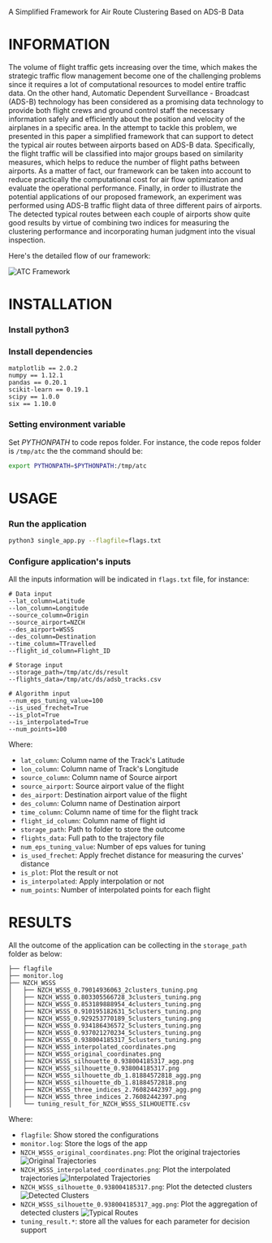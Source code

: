 A Simplified Framework for Air Route Clustering Based on ADS-B Data

# INFORMATION
The volume of flight traffic gets increasing over the time, which makes the strategic traffic flow management become one of the challenging problems since it requires a lot of computational resources to model entire traffic data. On the other hand, Automatic Dependent Surveillance - Broadcast (ADS-B) technology has been considered as a promising data technology to provide both flight crews and ground control staff the necessary information safely and efficiently about the position and velocity of the airplanes in a specific area. In the attempt to tackle this problem, we presented in this paper a simplified framework that can support to detect the typical air routes between airports based on ADS-B data. Specifically, the flight traffic will be classified into major groups based on similarity measures, which helps to reduce the number of flight paths between airports. As a matter of fact, our framework can be taken into account to reduce practically the computational cost for air flow optimization and evaluate the operational performance. Finally, in order to illustrate the potential applications of our proposed framework, an experiment was performed using ADS-B traffic flight data of three different pairs of airports. The detected typical routes between each couple of airports show quite good results by virtue of combining two indices for measuring the clustering performance and incorporating human judgment into the visual inspection.

Here's the detailed flow of our framework:

![ATC Framework](images/trajectory_clustering_neat_flow.png)

# INSTALLATION
### Install python3

### Install dependencies
```text
matplotlib == 2.0.2
numpy == 1.12.1
pandas == 0.20.1
scikit-learn == 0.19.1
scipy == 1.0.0
six == 1.10.0
```


### Setting environment variable 
Set *PYTHONPATH* to code repos folder. For instance, the code repos folder is `/tmp/atc` the the command should be:

```bash
export PYTHONPATH=$PYTHONPATH:/tmp/atc
```

# USAGE
### Run the application
```bash
python3 single_app.py --flagfile=flags.txt
```

### Configure application's inputs
All the inputs information will be indicated in `flags.txt` file, for instance:
```text
# Data input
--lat_column=Latitude
--lon_column=Longitude
--source_column=Origin
--source_airport=NZCH
--des_airport=WSSS
--des_column=Destination
--time_column=TTravelled
--flight_id_column=Flight_ID

# Storage input
--storage_path=/tmp/atc/ds/result
--flights_data=/tmp/atc/ds/adsb_tracks.csv

# Algorithm input
--num_eps_tuning_value=100
--is_used_frechet=True
--is_plot=True
--is_interpolated=True
--num_points=100

```
Where:
* `lat_column`: Column name of the Track's Latitude
* `lon_column`: Column name of Track's Longitude
* `source_column`: Column name of Source airport
* `source_airport`: Source airport value of the flight
* `des_airport`: Destination airport value of the flight
* `des_column`: Column name of Destination airport
* `time_column`: Column name of time for the flight track
* `flight_id_column`: Column name of flight id
* `storage_path`: Path to folder to store the outcome
* `flights_data`: Full path to the trajectory file
* `num_eps_tuning_value`: Number of eps values for tuning
* `is_used_frechet`: Apply frechet distance for measuring the curves' distance
* `is_plot`: Plot the result or not
* `is_interpolated`: Apply interpolation or not
* `num_points`: Number of interpolated points for each flight


# RESULTS
All the outcome of the application can be collecting in the `storage_path` folder as below:
```text
├── flagfile
├── monitor.log
├── NZCH_WSSS
│   ├── NZCH_WSSS_0.79014936063_2clusters_tuning.png
│   ├── NZCH_WSSS_0.803305566728_3clusters_tuning.png
│   ├── NZCH_WSSS_0.853189888954_4clusters_tuning.png
│   ├── NZCH_WSSS_0.910195182631_5clusters_tuning.png
│   ├── NZCH_WSSS_0.929253770189_5clusters_tuning.png
│   ├── NZCH_WSSS_0.934186436572_5clusters_tuning.png
│   ├── NZCH_WSSS_0.937021270234_5clusters_tuning.png
│   ├── NZCH_WSSS_0.938004185317_5clusters_tuning.png
│   ├── NZCH_WSSS_interpolated_coordinates.png
│   ├── NZCH_WSSS_original_coordinates.png
│   ├── NZCH_WSSS_silhouette_0.938004185317_agg.png
│   ├── NZCH_WSSS_silhouette_0.938004185317.png
│   ├── NZCH_WSSS_silhouette_db_1.81884572818_agg.png
│   ├── NZCH_WSSS_silhouette_db_1.81884572818.png
│   ├── NZCH_WSSS_three_indices_2.76082442397_agg.png
│   ├── NZCH_WSSS_three_indices_2.76082442397.png
│   └── tuning_result_for_NZCH_WSSS_SILHOUETTE.csv

```
Where:
* `flagfile`: Show stored the configurations
* `monitor.log`: Store the logs of the app
* `NZCH_WSSS_original_coordinates.png`: Plot the original trajectories
![Original Trajectories](images/NZCH_WSSS_original_coordinates.png)
* `NZCH_WSSS_interpolated_coordinates.png`: Plot the interpolated trajectories
![Interpolated Trajectories](images/NZCH_WSSS_interpolated_coordinates.png)
* `NZCH_WSSS_silhouette_0.938004185317.png`: Plot the detected clusters
![Detected Clusters](images/NZCH_WSSS_silhouette_0.940745033684.png)
* `NZCH_WSSS_silhouette_0.938004185317_agg.png`: Plot the aggregation of detected clusters
![Typical Routes](images/NZCH_WSSS_silhouette_0.940745033684_agg.png)
* `tuning_result.*`: store all the values for each parameter for decision support
